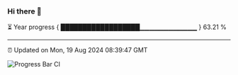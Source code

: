 ### Hi there 👋

⏳ Year progress { ██████████████████▁▁▁▁▁▁▁▁▁▁▁▁ } 63.21 %

---

⏰ Updated on Mon, 19 Aug 2024 08:39:47 GMT

![Progress Bar CI](https://github.com/IshwaranRudhara/GIT-ACTION/workflows/Progress%20Bar%20CI/badge.svg)
